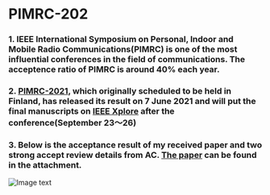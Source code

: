 # PIMRC-202
### 1. IEEE International Symposium on Personal, Indoor and Mobile Radio Communications(PIMRC) is one of the most influential conferences in the field of communications. The acceptence ratio of PIMRC is around 40% each year.
### 2. [PIMRC-2021](https://pimrc2021.ieee-pimrc.org/), which originally scheduled to be held in Finland, has released its result on 7 June 2021 and will put the final manuscripts on [IEEE Xplore](https://ieeexplore.ieee.org/Xplore/home.jsp) after the conference(September 23～26)
### 3. Below is the acceptance result of my received paper and two strong accept review details from AC. [The paper](https://github.com/lemonaddie/PIMRC-2021/blob/main/paper.pdf) can be found in the attachment.
 ![Image text](https://github.com/lemonaddie/PIMRC-2021/blob/main/Acceptance%20and%20Reviews.png)
